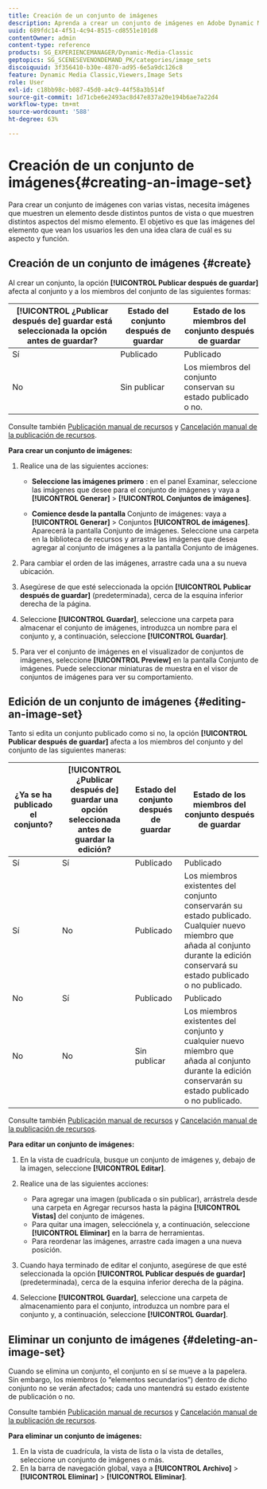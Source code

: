```yaml
---
title: Creación de un conjunto de imágenes
description: Aprenda a crear un conjunto de imágenes en Adobe Dynamic Media Classic.
uuid: 689fdc14-4f51-4c94-8515-cd8551e101d8
contentOwner: admin
content-type: reference
products: SG_EXPERIENCEMANAGER/Dynamic-Media-Classic
geptopics: SG_SCENESEVENONDEMAND_PK/categories/image_sets
discoiquuid: 3f356410-b30e-4870-ad95-6e5a9dc126c8
feature: Dynamic Media Classic,Viewers,Image Sets
role: User
exl-id: c18bb98c-b087-45d0-a4c9-44f58a3b514f
source-git-commit: 1d71cbe6e2493ac8d47e837a20e194b6ae7a22d4
workflow-type: tm+mt
source-wordcount: '588'
ht-degree: 63%

---
```


# Creación de un conjunto de imágenes{#creating-an-image-set}

Para crear un conjunto de imágenes con varias vistas, necesita imágenes que muestren un elemento desde distintos puntos de vista o que muestren distintos aspectos del mismo elemento. El objetivo es que las imágenes del elemento que vean los usuarios les den una idea clara de cuál es su aspecto y función.

## Creación de un conjunto de imágenes {#create}

Al crear un conjunto, la opción **[!UICONTROL Publicar después de guardar]** afecta al conjunto y a los miembros del conjunto de las siguientes formas:

| **[!UICONTROL ¿Publicar después de]** guardar está seleccionada la opción antes de guardar? | Estado del conjunto después de guardar | Estado de los miembros del conjunto después de guardar |
| --- | --- | --- |
| Sí | Publicado | Publicado |
| No | Sin publicar | Los miembros del conjunto conservan su estado publicado o no. |

Consulte también [Publicación manual de recursos](publishing-files.md#manually_publishing_assets) y [Cancelación manual de la publicación de recursos](publishing-files.md#manually_unpublishing_assets).

**Para crear un conjunto de imágenes:**

1. Realice una de las siguientes acciones:

   * **Seleccione las imágenes primero** : en el panel Examinar, seleccione las imágenes que desee para el conjunto de imágenes y vaya a  **[!UICONTROL Generar]**  >  **[!UICONTROL Conjuntos de imágenes]**.

   * **Comience desde la pantalla**  Conjunto de imágenes: vaya a  **[!UICONTROL Generar]**  > Conjuntos  **[!UICONTROL de imágenes]**. Aparecerá la pantalla Conjunto de imágenes. Seleccione una carpeta en la biblioteca de recursos y arrastre las imágenes que desea agregar al conjunto de imágenes a la pantalla Conjunto de imágenes.

1. Para cambiar el orden de las imágenes, arrastre cada una a su nueva ubicación.
1. Asegúrese de que esté seleccionada la opción **[!UICONTROL Publicar después de guardar]** (predeterminada), cerca de la esquina inferior derecha de la página.
1. Seleccione **[!UICONTROL Guardar]**, seleccione una carpeta para almacenar el conjunto de imágenes, introduzca un nombre para el conjunto y, a continuación, seleccione **[!UICONTROL Guardar]**.
1. Para ver el conjunto de imágenes en el visualizador de conjuntos de imágenes, seleccione **[!UICONTROL Preview]** en la pantalla Conjunto de imágenes. Puede seleccionar miniaturas de muestra en el visor de conjuntos de imágenes para ver su comportamiento.

## Edición de un conjunto de imágenes {#editing-an-image-set}

Tanto si edita un conjunto publicado como si no, la opción **[!UICONTROL Publicar después de guardar]** afecta a los miembros del conjunto y del conjunto de las siguientes maneras:

| ¿Ya se ha publicado el conjunto? | **[!UICONTROL ¿Publicar después de]** guardar una opción seleccionada antes de guardar la edición? | Estado del conjunto después de guardar | Estado de los miembros del conjunto después de guardar |
| --- | --- | --- | --- |
| Sí | Sí | Publicado | Publicado |
| Sí | No | Publicado | Los miembros existentes del conjunto conservarán su estado publicado. Cualquier nuevo miembro que añada al conjunto durante la edición conservará su estado publicado o no publicado. |
| No | Sí | Publicado | Publicado |
| No | No | Sin publicar | Los miembros existentes del conjunto y cualquier nuevo miembro que añada al conjunto durante la edición conservarán su estado publicado o no publicado. |

Consulte también [Publicación manual de recursos](publishing-files.md#manually_publishing_assets) y [Cancelación manual de la publicación de recursos](publishing-files.md#manually_unpublishing_assets).

**Para editar un conjunto de imágenes:**

1. En la vista de cuadrícula, busque un conjunto de imágenes y, debajo de la imagen, seleccione **[!UICONTROL Editar]**.
1. Realice una de las siguientes acciones:

   * Para agregar una imagen (publicada o sin publicar), arrástrela desde una carpeta en Agregar recursos hasta la página **[!UICONTROL Vistas]** del conjunto de imágenes.
   * Para quitar una imagen, selecciónela y, a continuación, seleccione **[!UICONTROL Eliminar]** en la barra de herramientas.
   * Para reordenar las imágenes, arrastre cada imagen a una nueva posición.

1. Cuando haya terminado de editar el conjunto, asegúrese de que esté seleccionada la opción **[!UICONTROL Publicar después de guardar]** (predeterminada), cerca de la esquina inferior derecha de la página.
1. Seleccione **[!UICONTROL Guardar]**, seleccione una carpeta de almacenamiento para el conjunto, introduzca un nombre para el conjunto y, a continuación, seleccione **[!UICONTROL Guardar]**.

## Eliminar un conjunto de imágenes {#deleting-an-image-set}

Cuando se elimina un conjunto, el conjunto en sí se mueve a la papelera. Sin embargo, los miembros (o “elementos secundarios”) dentro de dicho conjunto no se verán afectados; cada uno mantendrá su estado existente de publicación o no.

Consulte también [Publicación manual de recursos](publishing-files.md#manually_publishing_assets) y [Cancelación manual de la publicación de recursos](publishing-files.md#manually_unpublishing_assets).

**Para eliminar un conjunto de imágenes:**

1. En la vista de cuadrícula, la vista de lista o la vista de detalles, seleccione un conjunto de imágenes o más.
1. En la barra de navegación global, vaya a **[!UICONTROL Archivo]** > **[!UICONTROL Eliminar]** > **[!UICONTROL Eliminar]**.

